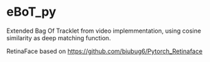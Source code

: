 # eBoT_py
Extended Bag Of Tracklet from video implemmentation, using cosine similarity as deep matching function.

RetinaFace based on https://github.com/biubug6/Pytorch_Retinaface
